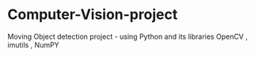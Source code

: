 # Computer-Vision-project
Moving Object detection project - using Python and its libraries OpenCV , imutils , NumPY 
